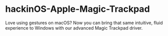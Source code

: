 # hackinOS-Apple-Magic-Trackpad
Love using gestures on macOS? Now you can bring that same intuitive, fluid experience to Windows with our advanced Magic Trackpad driver.
